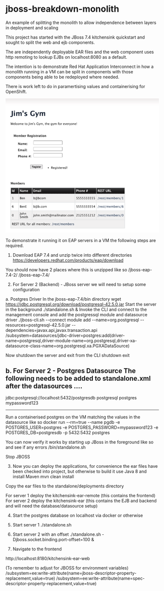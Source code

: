 # jboss-breakdown-monolith
An example of splitting the monolith to allow independence between layers in deployment and scaling


This project has started with the JBoss 7.4 kitchensink quickstart and sought to split the web and ejb components. 

The are independently deployable EAR files and the web component uses http remoting to lookup EJBs on localhost:8080 as
a default.

The intention is to demonstrate Red Hat Application Interconnect in how a monolith running in a VM can be split in components with those components being able to be redeployed where needed.

There is work left to do in paramertising values and containerising for OpenShift.

![Front screen](frontscreen.png)


To demonstrate it running it on EAP servers in a VM the following steps are required.

1. Download EAP 7.4 and unzip twice into different directories
https://developers.redhat.com/products/eap/download

You should now have 2 places where this is unzipped like so
/jboss-eap-7.4-2/
/jboss-eap-7.4/

2. For Server 2 (Backend) - JBoss server we will need to setup some configuration 

a. Postgres Driver
In the jboss-eap-7.4/bin directory
wget https://jdbc.postgresql.org/download/postgresql-42.5.0.jar
Start the server in the background
./standalone.sh &
Invoke the CLI and connect to the management console and add the postgressql module and datasource driver
./jboss-cli.sh --connect
module add --name=org.postgresql --resources=postgresql-42.5.0.jar --dependencies=javax.api,javax.transaction.api
/subsystem=datasources/jdbc-driver=postgres:add(driver-name=postgresql,driver-module-name=org.postgresql,driver-xa-datasource-class-name=org.postgresql.xa.PGXADataSource)

Now shutdown the server and exit from the CLI
shutdown
exit

b. For Server 2 - Postgres Datasource
The following needs to be added to standalone.xml after the datasources 
<subsystem xmlns="urn:jboss:domain:datasources:6.0">
<datasources>
....
------------------
<datasource jndi-name="java:jboss/datasources/KitchensinkEarQuickstartPGDS" pool-name="kitchensink-quickstartpg" enabled="true" use-java-context="true">
                    <connection-url>jdbc:postgresql://localhost:5432/postgresdb</connection-url>
                    <driver>postgresql</driver>
                    <security>
                        <user-name>postgres</user-name>
                        <password>mypassword123</password>
                    </security>
                </datasource>

------------------

Run a containerised postgres on the VM matching the values in the datasource like so
docker run --rm=true --name pgdb -e POSTGRES_USER=postgres -e POSTGRES_PASSWORD=mypassword123 -e POSTGRES_DB=postgresdb -p 5432:5432 postgres

You can now verify it works by starting up JBoss in the foreground like so and see if any errors
/bin/standalone.sh 

Stop JBOSS

3. Now you can deploy the applications, for convenience the ear files have been checked into project, but otherwise to build it 
use Java 8 and install Maven
mvn clean install

Copy the ear files to the standalone/deployments directory

For server 1 deploy the kitchensink-ear-remote (this contains the frontend)
For server 2 deploy the kitchensink-ear (this contains the EJB and backend and will need the database/datasource setup)

4. Start the postgres database on localhost via docker or otherwise

5. Start server 1
./standalone.sh


6. Start server 2 with an offset
./standalone.sh -Djboss.socket.binding.port-offset=100 &

7. Navigate to the frontend 

http://localhost:8180/kitchensink-ear-web



(To remember to adjust for JBOSS for environment variables)
/subsystem=ee:write-attribute(name=jboss-descriptor-property-replacement,value=true)
/subsystem=ee:write-attribute(name=spec-descriptor-property-replacement,value=true)

   
   